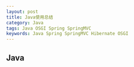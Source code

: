 ```yaml
---
layout: post
title: Java使用总结
category: Java
tags: Java OSGI Spring SpringMVC
keywords: Java Spring SpringMVC Hibernate OSGI
---
```


## Java

